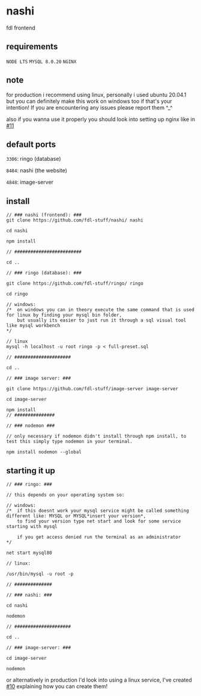 # nashi
fdl frontend

## requirements

`NODE LTS`
`MYSQL 8.0.20`
`NGINX`

## note

for production i recommend using linux, personally i used ubuntu 20.04.1 but you can definitely make this work on windows too if that's your intention! If you are encountering any issues please report them ^_^

also if you wanna use it properly you should look into setting up nginx like in [#11](https://github.com/fdl-stuff/nashi/issues/11)

## default ports

`3306`: ringo (database)

`8484`: nashi (the website)

`4848`: image-server

## install

```
// ### nashi (frontend): ### 
git clone https://github.com/fdl-stuff/nashi/ nashi

cd nashi 

npm install

// #########################

cd ..

// ### ringo (database): ###

git clone https://github.com/fdl-stuff/ringo/ ringo

cd ringo

// windows:
/*  on windows you can in theory execute the same command that is used for linux by finding your mysql bin folder,
    but usually its easier to just run it through a sql visual tool like mysql workbench 
*/

// linux
mysql -h localhost -u root ringo -p < full-preset.sql

// #####################

cd ..

// ### image server: ###

git clone https://github.com/fdl-stuff/image-server image-server

cd image-server

npm install
// ###############

// ### nodemon ###

// only necessary if nodemon didn't install through npm install, to test this simply type nodemon in your terminal.

npm install nodemon --global
```

## starting it up
```
// ### ringo: ###

// this depends on your operating system so:

// windows:
/*  if this doesnt work your mysql service might be called something different like: MYSQL or MYSQL*insert your version*,
    to find your version type net start and look for some service starting with mysql
   
    if you get access denied run the terminal as an administrator 
*/

net start mysql80

// linux:

/usr/bin/mysql -u root -p

// ##############

// ### nashi: ###

cd nashi

nodemon

// #####################

cd ..

// ### image-server: ###

cd image-server

nodemon
```

or alternatively in production I'd look into using a linux service, I've created [#10](https://github.com/fdl-stuff/nashi/issues/10) explaining how you can create them! 
